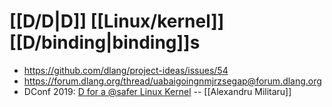 # [[D/D|D]] [[Linux/kernel]] [[D/binding|binding]]s

- https://github.com/dlang/project-ideas/issues/54
- https://forum.dlang.org/thread/uabaigoingnmjrzsegap@forum.dlang.org
- DConf 2019: [D for a @safer Linux Kernel](https://www.youtube.com/watch?v=weRSwbZtKu0) -- [[Alexandru Militaru]]
